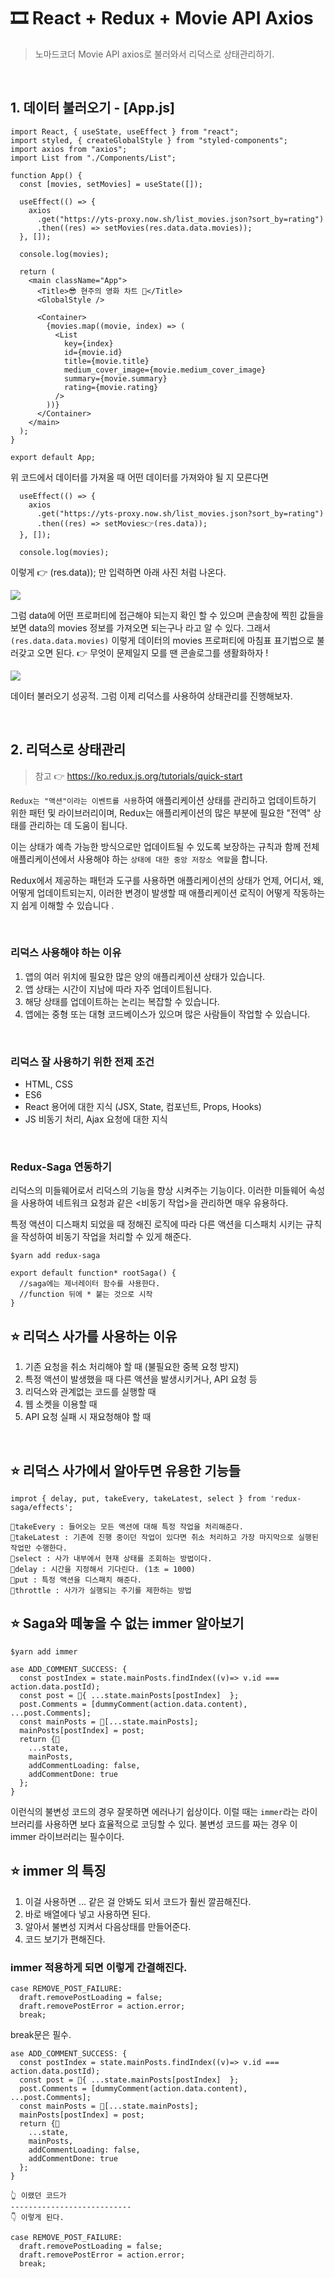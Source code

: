 # 🎞 React + Redux + Movie API Axios

> 노마드코더 Movie API axios로 불러와서 리덕스로 상태관리하기.

<br />

## 1. 데이터 불러오기 - [App.js]

```
import React, { useState, useEffect } from "react";
import styled, { createGlobalStyle } from "styled-components";
import axios from "axios";
import List from "./Components/List";

function App() {
  const [movies, setMovies] = useState([]);

  useEffect(() => {
    axios
      .get("https://yts-proxy.now.sh/list_movies.json?sort_by=rating")
      .then((res) => setMovies(res.data.data.movies));
  }, []);

  console.log(movies);

  return (
    <main className="App">
      <Title>😎 현주의 영화 차트 🍿</Title>
      <GlobalStyle />

      <Container>
        {movies.map((movie, index) => (
          <List
            key={index}
            id={movie.id}
            title={movie.title}
            medium_cover_image={movie.medium_cover_image}
            summary={movie.summary}
            rating={movie.rating}
          />
        ))}
      </Container>
    </main>
  );
}

export default App;
```

위 코드에서 데이터를 가져올 때 어떤 데이터를 가져와야 될 지 모른다면

```
  useEffect(() => {
    axios
      .get("https://yts-proxy.now.sh/list_movies.json?sort_by=rating")
      .then((res) => setMovies👉(res.data));
  }, []);

  console.log(movies);
```

이렇게 👉 (res.data)); 만 입력하면 아래 사진 처럼 나온다.

![](https://images.velog.io/images/leemember/post/ea8236c9-145f-47da-8cdd-1d13c2c7771e/%E1%84%89%E1%85%B3%E1%84%8F%E1%85%B3%E1%84%85%E1%85%B5%E1%86%AB%E1%84%89%E1%85%A3%E1%86%BA%202021-09-18%20%E1%84%8B%E1%85%A9%E1%84%8C%E1%85%A5%E1%86%AB%201.33.11.png)

그럼 data에 어떤 프로퍼티에 접근해야 되는지 확인 할 수 있으며 콘솔창에 찍힌 값들을 보면 data의 movies 정보를 가져오면 되는구나 라고 알 수 있다. 그래서 `(res.data.data.movies)` 이렇게 데이터의 movies 프로퍼티에 마침표 표기법으로 불러갖고 오면 된다. 👉 무엇이 문제일지 모를 땐 콘솔로그를 생활화하자 !

![](https://images.velog.io/images/leemember/post/f22d8d16-33ef-4772-9b53-d7eaa00cf5ab/%E1%84%89%E1%85%B3%E1%84%8F%E1%85%B3%E1%84%85%E1%85%B5%E1%86%AB%E1%84%89%E1%85%A3%E1%86%BA%202021-09-18%20%E1%84%8B%E1%85%A9%E1%84%8C%E1%85%A5%E1%86%AB%201.37.08.png)

데이터 불러오기 성공적. 그럼 이제 리덕스를 사용하여 상태관리를 진행해보자.

<br />

## 2. 리덕스로 상태관리

> 참고 👉 https://ko.redux.js.org/tutorials/quick-start

`Redux는 "액션"이라는 이벤트를 사용`하여 애플리케이션 상태를 관리하고 업데이트하기 위한 패턴 및 라이브러리이며, Redux는 애플리케이션의 많은 부분에 필요한 "전역" 상태를 관리하는 데 도움이 됩니다.

이는 상태가 예측 가능한 방식으로만 업데이트될 수 있도록 보장하는 규칙과 함께 전체 애플리케이션에서 사용해야 하는 `상태에 대한 중앙 저장소 역할`을 합니다.

Redux에서 제공하는 패턴과 도구를 사용하면 애플리케이션의 상태가 언제, 어디서, 왜, 어떻게 업데이트되는지, 이러한 변경이 발생할 때 애플리케이션 로직이 어떻게 작동하는지 쉽게 이해할 수 있습니다 .

<br />

### 리덕스 사용해야 하는 이유

1. 앱의 여러 위치에 필요한 많은 양의 애플리케이션 상태가 있습니다.
2. 앱 상태는 시간이 지남에 따라 자주 업데이트됩니다.
3. 해당 상태를 업데이트하는 논리는 복잡할 수 있습니다.
4. 앱에는 중형 또는 대형 코드베이스가 있으며 많은 사람들이 작업할 수 있습니다.

<br />

### 리덕스 잘 사용하기 위한 전제 조건

- HTML, CSS
- ES6
- React 용어에 대한 지식 (JSX, State, 컴포넌트, Props, Hooks)
- JS 비동기 처리, Ajax 요청에 대한 지식

<br />

### Redux-Saga 연동하기

리덕스의 미들웨어로서 리덕스의 기능을 향상 시켜주는 기능이다. 이러한 미들웨어 속성을 사용하여 네트워크 요청과 같은 <비동기 작업>을 관리하면 매우 유용하다.

특정 액션이 디스패치 되었을 때 정해진 로직에 따라 다른 액션을 디스패치 시키는 규칙을 작성하여 비동기 작업을 처리할 수 있게 해준다.

```
$yarn add redux-saga
```

```
export default function* rootSaga() {
  //saga에는 제너레이터 함수를 사용한다.
  //function 뒤에 * 붙는 것으로 시작
}
```

## ⭐️ 리덕스 사가를 사용하는 이유

1. 기존 요청을 취소 처리해야 할 때 (불필요한 중복 요청 방지)
2. 특정 액션이 발생했을 때 다른 액션을 발생시키거나, API 요청 등
3. 리덕스와 관계없는 코드를 실행할 때
4. 웹 소켓을 이용할 때
5. API 요청 실패 시 재요청해야 할 때

<br />

## ⭐️ 리덕스 사가에서 알아두면 유용한 기능들

```
improt { delay, put, takeEvery, takeLatest, select } from 'redux-saga/effects';

📍takeEvery : 들어오는 모든 액션에 대해 특정 작업을 처리해준다.
📍takeLatest : 기존에 진행 중이던 작업이 있다면 취소 처리하고 가장 마지막으로 실행된 작업만 수행한다.
📍select : 사가 내부에서 현재 상태를 조회하는 방법이다.
📍delay : 시간을 지정해서 기다린다. (1초 = 1000)
📍put : 특정 액션을 디스패치 해준다.
📍throttle : 사가가 실행되는 주기를 제한하는 방법
```

## ⭐️ Saga와 떼놓을 수 없는 immer 알아보기

```
$yarn add immer
```

```
ase ADD_COMMENT_SUCCESS: {
  const postIndex = state.mainPosts.findIndex((v)=> v.id === action.data.postId);
  const post = 📍{ ...state.mainPosts[postIndex]  };
  post.Comments = [dummyComment(action.data.content), ...post.Comments];
  const mainPosts = 📍[...state.mainPosts];
  mainPosts[postIndex] = post;
  return {📍
    ...state,
    mainPosts,
    addCommentLoading: false,
    addCommentDone: true
  };
}
```

이런식의 불변성 코드의 경우 잘못하면 에러나기 쉽상이다. 이럴 때는 `immer`라는 라이브러리를 사용하면 보다 효율적으로 코딩할 수 있다. 불변성 코드를 짜는 경우 이 immer 라이브러리는 필수이다.

## ⭐️ immer 의 특징

1. 이걸 사용하면 ... 같은 걸 안봐도 되서 코드가 훨씬 깔끔해진다.
2. 바로 배열에다 넣고 사용하면 된다.
3. 알아서 불변성 지켜서 다음상태를 만들어준다.
4. 코드 보기가 편해진다.

### immer 적용하게 되면 이렇게 간결해진다.

```
case REMOVE_POST_FAILURE:
  draft.removePostLoading = false;
  draft.removePostError = action.error;
  break;
```

break문은 필수.

```
ase ADD_COMMENT_SUCCESS: {
  const postIndex = state.mainPosts.findIndex((v)=> v.id === action.data.postId);
  const post = 📍{ ...state.mainPosts[postIndex]  };
  post.Comments = [dummyComment(action.data.content), ...post.Comments];
  const mainPosts = 📍[...state.mainPosts];
  mainPosts[postIndex] = post;
  return {📍
    ...state,
    mainPosts,
    addCommentLoading: false,
    addCommentDone: true
  };
}

👆 이랬던 코드가
---------------------------
👇 이렇게 된다.

case REMOVE_POST_FAILURE:
  draft.removePostLoading = false;
  draft.removePostError = action.error;
  break;

```
